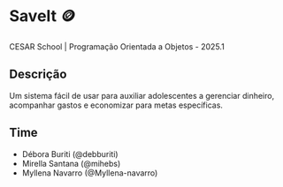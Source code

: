 # SaveIt 🪙

CESAR School | Programação Orientada a Objetos - 2025.1

## Descrição
Um sistema fácil de usar para auxiliar adolescentes a gerenciar dinheiro, acompanhar gastos e economizar para metas específicas.

## Time
- Débora Buriti (@debburiti)
- Mirella Santana (@mihebs)
- Myllena Navarro (@Myllena-navarro)
